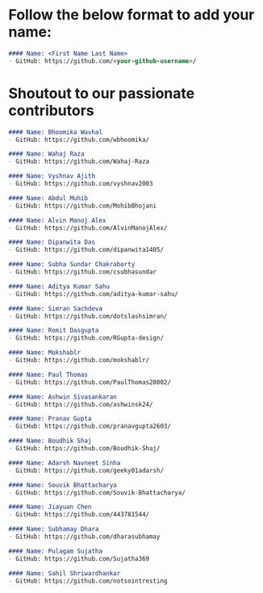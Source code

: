 # Follow the below format to add your name:

<!---copy from line 4 till line 7--->
```markdown
#### Name: <First Name Last Name>
- GitHub: https://github.com/<your-github-username>/
```

# Shoutout to our passionate contributors

```markdown
#### Name: Bhoomika Wavhal
- GitHub: https://github.com/wbhoomika/
```

```markdown
#### Name: Wahaj Raza
- GitHub: https://github.com/Wahaj-Raza
```

```markdown
#### Name: Vyshnav Ajith
- GitHub: https://github.com/vyshnav2003
```

```markdown
#### Name: Abdul Muhib
- GitHub: https://github.com/MohibBhojani
```

```markdown
#### Name: Alvin Manoj Alex
- GitHub: https://github.com/AlvinManojAlex/
```

```markdown
#### Name: Dipanwita Das
- GitHub: https://github.com/dipanwita1405/
```

```markdown
#### Name: Subha Sundar Chakraborty
- GitHub: https://github.com/csubhasundar
```

```markdown
#### Name: Aditya Kumar Sahu
- GitHub: https://github.com/aditya-kumar-sahu/
```

```markdown
#### Name: Simran Sachdeva
- GitHub: https://github.com/dotslashsimran/
```

```markdown
#### Name: Romit Dasgupta
- GitHub: https://github.com/RGupta-design/
```

```markdown
#### Name: Mokshablr
- GitHub: https://github.com/mokshablr/
```

```markdown
#### Name: Paul Thomas
- GitHub: https://github.com/PaulThomas20002/
```

```markdown
#### Name: Ashwin Sivasankaran
- GitHub: https://github.com/ashwinsk24/
```

```markdown
#### Name: Pranav Gupta
- GitHub: https://github.com/pranavgupta2603/
```

```markdown
#### Name: Boudhik Shaj
- GitHub: https://github.com/Boudhik-Shaj/
```


```markdown
#### Name: Adarsh Navneet Sinha
- GitHub: https://github.com/geeky01adarsh/
```

```markdown
#### Name: Souvik Bhattacharya
- GitHub: https://github.com/Souvik-Bhattacharya/
```

```markdown
#### Name: Jiayuan Chen
- GitHub: https://github.com/443781544/
```

```markdown
#### Name: Subhamay Dhara
- GitHub: https://github.com/dharasubhamay
```


```markdown
#### Name: Pulagam Sujatha
- GitHub: https://github.com/Sujatha369
```


```markdown
#### Name: Sahil Shriwardhankar
- GitHub: https://github.com/notsointresting
```
